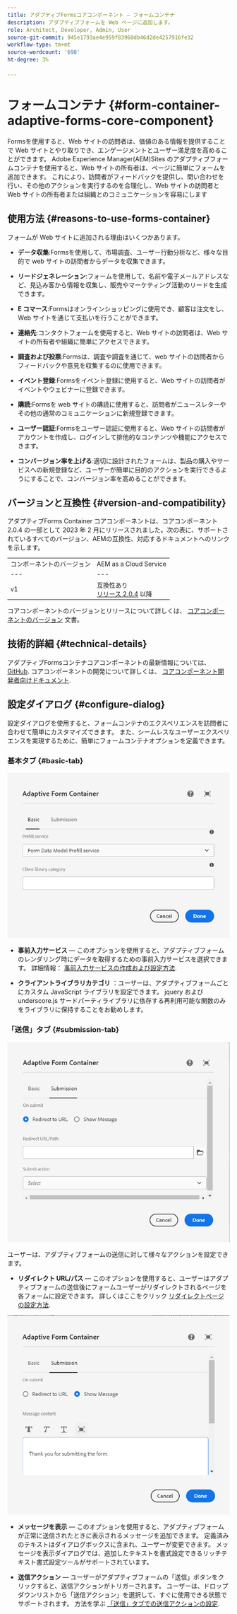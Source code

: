 ```yaml
---
title: アダプティブFormsコアコンポーネント — フォームコンテナ
description: アダプティブフォームを Web ページに追加します。
role: Architect, Developer, Admin, User
source-git-commit: 945e1793ae4e959f83960db46d2de4257916fe32
workflow-type: tm+mt
source-wordcount: '698'
ht-degree: 3%

---
```



# フォームコンテナ {#form-container-adaptive-forms-core-component}

Formsを使用すると、Web サイトの訪問者は、価値のある情報を提供することで Web サイトとやり取りでき、エンゲージメントとユーザー満足度を高めることができます。 Adobe Experience Manager(AEM)Sites のアダプティブフォームコンテナを使用すると、Web サイトの所有者は、ページに簡単にフォームを追加できます。 これにより、訪問者がフィードバックを提供し、問い合わせを行い、その他のアクションを実行するのを合理化し、Web サイトの訪問者と Web サイトの所有者または組織とのコミュニケーションを容易にします

## 使用方法 {#reasons-to-use-forms-container}

フォームが Web サイトに追加される理由はいくつかあります。

* **データ収集**:Formsを使用して、市場調査、ユーザー行動分析など、様々な目的で web サイトの訪問者からデータを収集できます。

* **リードジェネレーション**:フォームを使用して、名前や電子メールアドレスなど、見込み客から情報を収集し、販売やマーケティング活動のリードを生成できます。

* **E コマース**:Formsはオンラインショッピングに使用でき、顧客は注文をし、Web サイトを通じて支払いを行うことができます。

* **連絡先**:コンタクトフォームを使用すると、Web サイトの訪問者は、Web サイトの所有者や組織に簡単にアクセスできます。

* **調査および投票**:Formsは、調査や調査を通じて、web サイトの訪問者からフィードバックや意見を収集するのに使用できます。

* **イベント登録**:Formsをイベント登録に使用すると、Web サイトの訪問者がイベントやウェビナーに登録できます。

* **購読**:Formsを web サイトの購読に使用すると、訪問者がニュースレターやその他の通常のコミュニケーションに新規登録できます。

* **ユーザー認証**:Formsをユーザー認証に使用すると、Web サイトの訪問者がアカウントを作成し、ログインして排他的なコンテンツや機能にアクセスできます。

* **コンバージョン率を上げる**:適切に設計されたフォームは、製品の購入やサービスへの新規登録など、ユーザーが簡単に目的のアクションを実行できるようにすることで、コンバージョン率を高めることができます。


## バージョンと互換性 {#version-and-compatibility}

アダプティブForms Container コアコンポーネントは、コアコンポーネント 2.0.4 の一部として 2023 年 2 月にリリースされました。次の表に、サポートされているすべてのバージョン、AEMの互換性、対応するドキュメントへのリンクを示します。

|  |  |
|---|---|
| コンポーネントのバージョン | AEM as a Cloud Service |
| --- | --- |
| v1 | 互換性あり<br>[リリース 2.0.4](/help/versions.md) 以降 | 互換性あり | 互換性あり |

コアコンポーネントのバージョンとリリースについて詳しくは、 [コアコンポーネントのバージョン](/help/versions.md) 文書。

<!-- ## Sample Component Output {#sample-component-output}

To experience the Accordion Component as well as see examples of its configuration options as well as HTML and JSON output, visit the [Component Library](https://adobe.com/go/aem_cmp_library_accordion). -->

## 技術的詳細 {#technical-details}

アダプティブFormsコンテナコアコンポーネントの最新情報については、 [GitHub](https://github.com/adobe/aem-core-forms-components/tree/master/ui.af.apps/src/main/content/jcr_root/apps/core/fd/components/form/container/v1/container). コアコンポーネントの開発について詳しくは、 [コアコンポーネント開発者向けドキュメント](/help/developing/overview.md).

## 設定ダイアログ {#configure-dialog}

設定ダイアログを使用すると、フォームコンテナのエクスペリエンスを訪問者に合わせて簡単にカスタマイズできます。 また、シームレスなユーザーエクスペリエンスを実現するために、簡単にフォームコンテナオプションを定義できます。

### 基本タブ {#basic-tab}

![「基本」タブ](/help/adaptive-forms/assets/formcontainer_basictab.png)

* **事前入力サービス**  — このオプションを使用すると、アダプティブフォームのレンダリング時にデータを取得するための事前入力サービスを選択できます。 詳細情報： [事前入力サービスの作成および設定方法](https://experienceleague.adobe.com/docs/experience-manager-cloud-service/content/forms/create-an-adaptive-form/prepopulate-adaptive-form-fields.html?lang=en#aem-forms-custom-prefill-service).

* **クライアントライブラリカテゴリ** ：ユーザーは、アダプティブフォームごとにカスタム JavaScript ライブラリを設定できます。 jquery および underscore.js サードパーティライブラリに依存する再利用可能な関数のみをライブラリに保持することをお勧めします。

### 「送信」タブ {#submission-tab}

![「送信」タブ](/help/adaptive-forms/assets/formcontainer_submissiontab.png)

ユーザーは、アダプティブフォームの送信に対して様々なアクションを設定できます。

* **リダイレクト URL/パス**  — このオプションを使用すると、ユーザーはアダプティブフォームの送信後にフォームユーザーがリダイレクトされるページを各フォームに設定できます。 詳しくはここをクリック [リダイレクトページの設定方法](https://experienceleague.adobe.com/docs/experience-manager-cloud-service/content/forms/create-an-adaptive-form/configure-submit-actions-and-metadata-submission/configuring-redirect-page.html).

![「メッセージ」タブを表示](/help/adaptive-forms/assets/formconatiner_showmessage.png)

* **メッセージを表示**  — このオプションを使用すると、アダプティブフォームが正常に送信されたときに表示されるメッセージを追加できます。 定義済みのテキストはダイアログボックスに含まれ、ユーザーが変更できます。 メッセージを表示ダイアログでは、追加したテキストを書式設定できるリッチテキスト書式設定ツールがサポートされています。

* **送信アクション**  — ユーザーがアダプティブフォームの「送信」ボタンをクリックすると、送信アクションがトリガーされます。 ユーザーは、ドロップダウンリストから「送信アクション」を選択して、すぐに使用できる状態でサポートされます。 方法を学ぶ [「送信」タブでの送信アクションの設定](https://experienceleague.adobe.com/docs/experience-manager-cloud-service/content/forms/create-an-adaptive-form/configure-submit-actions-and-metadata-submission/configuring-submit-actions.html#supporting-custom-functions-in-validation-expressions-br).




